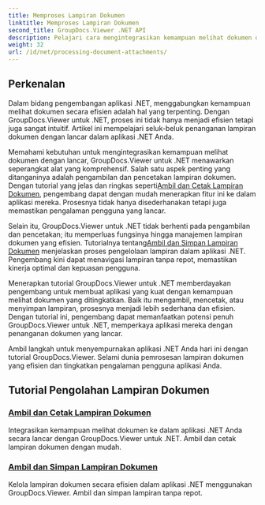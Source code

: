 ```yaml
---
title: Memproses Lampiran Dokumen
linktitle: Memproses Lampiran Dokumen
second_title: GroupDocs.Viewer .NET API
description: Pelajari cara mengintegrasikan kemampuan melihat dokumen dengan mudah ke dalam aplikasi .NET Anda menggunakan GroupDocs.Viewer. Kelola lampiran dokumen secara efisien.
weight: 32
url: /id/net/processing-document-attachments/
--- 
```

## Perkenalan

Dalam bidang pengembangan aplikasi .NET, menggabungkan kemampuan melihat dokumen secara efisien adalah hal yang terpenting. Dengan GroupDocs.Viewer untuk .NET, proses ini tidak hanya menjadi efisien tetapi juga sangat intuitif. Artikel ini mempelajari seluk-beluk penanganan lampiran dokumen dengan lancar dalam aplikasi .NET Anda.

 Memahami kebutuhan untuk mengintegrasikan kemampuan melihat dokumen dengan lancar, GroupDocs.Viewer untuk .NET menawarkan seperangkat alat yang komprehensif. Salah satu aspek penting yang ditanganinya adalah pengambilan dan pencetakan lampiran dokumen. Dengan tutorial yang jelas dan ringkas seperti[Ambil dan Cetak Lampiran Dokumen](./retrieve-and-print-attachments/), pengembang dapat dengan mudah menerapkan fitur ini ke dalam aplikasi mereka. Prosesnya tidak hanya disederhanakan tetapi juga memastikan pengalaman pengguna yang lancar.

Selain itu, GroupDocs.Viewer untuk .NET tidak berhenti pada pengambilan dan pencetakan; itu memperluas fungsinya hingga manajemen lampiran dokumen yang efisien. Tutorialnya tentang[Ambil dan Simpan Lampiran Dokumen](./retrieve-and-save-attachments/) menjelaskan proses pengelolaan lampiran dalam aplikasi .NET. Pengembang kini dapat menavigasi lampiran tanpa repot, memastikan kinerja optimal dan kepuasan pengguna.

Menerapkan tutorial GroupDocs.Viewer untuk .NET memberdayakan pengembang untuk membuat aplikasi yang kuat dengan kemampuan melihat dokumen yang ditingkatkan. Baik itu mengambil, mencetak, atau menyimpan lampiran, prosesnya menjadi lebih sederhana dan efisien. Dengan tutorial ini, pengembang dapat memanfaatkan potensi penuh GroupDocs.Viewer untuk .NET, memperkaya aplikasi mereka dengan penanganan dokumen yang lancar.

Ambil langkah untuk menyempurnakan aplikasi .NET Anda hari ini dengan tutorial GroupDocs.Viewer. Selami dunia pemrosesan lampiran dokumen yang efisien dan tingkatkan pengalaman pengguna aplikasi Anda.

## Tutorial Pengolahan Lampiran Dokumen
### [Ambil dan Cetak Lampiran Dokumen](./retrieve-and-print-attachments/)
Integrasikan kemampuan melihat dokumen ke dalam aplikasi .NET Anda secara lancar dengan GroupDocs.Viewer untuk .NET. Ambil dan cetak lampiran dokumen dengan mudah.
### [Ambil dan Simpan Lampiran Dokumen](./retrieve-and-save-attachments/)
Kelola lampiran dokumen secara efisien dalam aplikasi .NET menggunakan GroupDocs.Viewer. Ambil dan simpan lampiran tanpa repot.